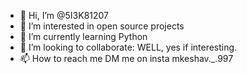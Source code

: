 - 👋 Hi, I’m @5I3K81207
- 👀 I’m interested in open source projects 
- 🌱 I’m currently learning Python 
- 💞️ I’m looking to collaborate: WELL, yes if interesting.
- 📫 How to reach me DM me on insta mkeshav._.997
<!---
5I3K81207/5I3K81207 is a ✨ special ✨ repository because its `README.md` (this file) appears on your GitHub profile.
You can click the Preview link to take a look at your changes.
--->
